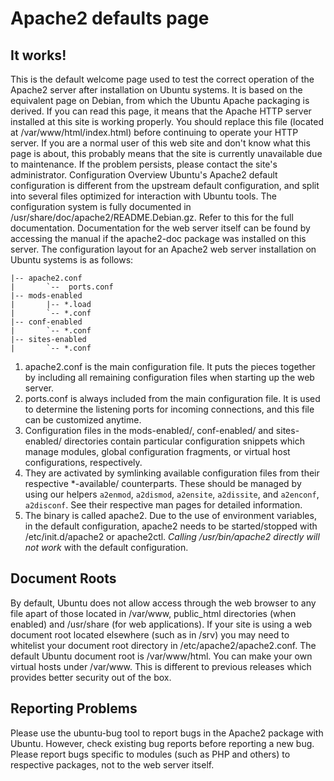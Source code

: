# Apache2 defaults page
## It works!
This is the default welcome page used to test the correct operation of the Apache2 server after installation on Ubuntu systems. It is based on the equivalent page on Debian, from which the Ubuntu Apache packaging is derived. If you can read this page, it means that the Apache HTTP server installed at this site is working properly. You should replace this file (located at /var/www/html/index.html) before continuing to operate your HTTP server.
If you are a normal user of this web site and don't know what this page is about, this probably means that the site is currently unavailable due to maintenance. If the problem persists, please contact the site's administrator.
Configuration Overview
Ubuntu's Apache2 default configuration is different from the upstream default configuration, and split into several files optimized for interaction with Ubuntu tools. The configuration system is fully documented in /usr/share/doc/apache2/README.Debian.gz. Refer to this for the full documentation. Documentation for the web server itself can be found by accessing the manual if the apache2-doc package was installed on this server.
The configuration layout for an Apache2 web server installation on Ubuntu systems is as follows:
```/etc/apache2/
|-- apache2.conf
|       `--  ports.conf
|-- mods-enabled
|       |-- *.load
|       `-- *.conf
|-- conf-enabled
|       `-- *.conf
|-- sites-enabled
|       `-- *.conf
```          
1. apache2.conf is the main configuration file. It puts the pieces together by including all remaining configuration files when starting up the web server.
2. ports.conf is always included from the main configuration file. It is used to determine the listening ports for incoming connections, and this file can be customized anytime.
3. Configuration files in the mods-enabled/, conf-enabled/ and sites-enabled/ directories contain particular configuration snippets which manage modules, global configuration fragments, or virtual host configurations, respectively.
4. They are activated by symlinking available configuration files from their respective *-available/ counterparts. These should be managed by using our helpers `a2enmod`, `a2dismod`, `a2ensite`, `a2dissite`, and `a2enconf`, `a2disconf`. See their respective man pages for detailed information.
5. The binary is called apache2. Due to the use of environment variables, in the default configuration, apache2 needs to be started/stopped with /etc/init.d/apache2 or apache2ctl. *Calling /usr/bin/apache2 directly will not work* with the default configuration.
## Document Roots
By default, Ubuntu does not allow access through the web browser to any file apart of those located in /var/www, public_html directories (when enabled) and /usr/share (for web applications). If your site is using a web document root located elsewhere (such as in /srv) you may need to whitelist your document root directory in /etc/apache2/apache2.conf.
The default Ubuntu document root is /var/www/html. You can make your own virtual hosts under /var/www. This is different to previous releases which provides better security out of the box.
## Reporting Problems
Please use the ubuntu-bug tool to report bugs in the Apache2 package with Ubuntu. However, check existing bug reports before reporting a new bug.
Please report bugs specific to modules (such as PHP and others) to respective packages, not to the web server itself.
